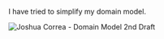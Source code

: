 I have tried to simplify my domain model.

![Joshua Correa - Domain Model 2nd Draft](https://user-images.githubusercontent.com/89432089/161450049-a7a1db5a-a4f2-41dd-a783-3ecb82b65df3.jpg)
